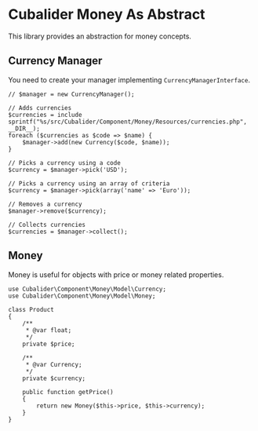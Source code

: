 Cubalider Money As Abstract
===========================

This library provides an abstraction for money concepts.

## Currency Manager

You need to create your manager implementing `CurrencyManagerInterface`.

```
// $manager = new CurrencyManager();

// Adds currencies
$currencies = include sprintf("%s/src/Cubalider/Component/Money/Resources/currencies.php", __DIR__);
foreach ($currencies as $code => $name) {
    $manager->add(new Currency($code, $name));
}

// Picks a currency using a code
$currency = $manager->pick('USD');

// Picks a currency using an array of criteria
$currency = $manager->pick(array('name' => 'Euro'));

// Removes a currency
$manager->remove($currency);

// Collects currencies
$currencies = $manager->collect();
```

## Money

Money is useful for objects with price or money related properties.

```
use Cubalider\Component\Money\Model\Currency;
use Cubalider\Component\Money\Model\Money;

class Product
{
    /**
     * @var float;
     */
    private $price;

    /**
     * @var Currency;
     */
    private $currency;

    public function getPrice()
    {
        return new Money($this->price, $this->currency);
    }
}
```